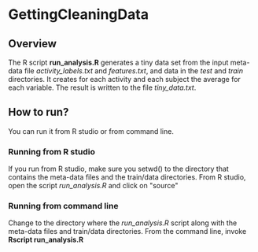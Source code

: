# GettingCleaningData
## Overview
The R script **run_analysis.R** generates a tiny data set from the input meta-data file *activity_labels.txt* and *features.txt*, and data in the *test* and *train* directories. It creates for each activity and each subject the average for each variable. The result is written to the file *tiny_data.txt*.

## How to run?
You can run it from R studio or from command line. 

### Running from R studio
If you run from R studio, make sure you setwd() to the directory that contains the meta-data files and the train/data directories. From R studio, open the script *run_analysis.R* and click on "source"  


### Running from command line
Change to the directory where the *run_analysis.R* script along with the meta-data files and train/data directories. From the command line, invoke  **Rscript run_analysis.R**
